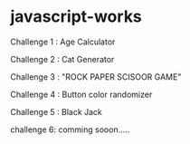 # javascript-works
Challenge 1 : Age Calculator


Challenge 2 : Cat Generator


Challenge 3 : "ROCK PAPER SCISOOR GAME"


Challenge 4 : Button color randomizer


Challenge 5 : Black Jack


challenge 6: comming sooon.....
